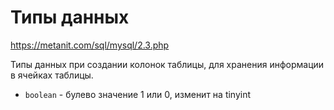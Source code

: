 # Типы данных
https://metanit.com/sql/mysql/2.3.php

Типы данных при создании колонок таблицы, для хранения информации в ячейках таблицы.

- `boolean` - булево значение 1 или 0, изменит на tinyint
